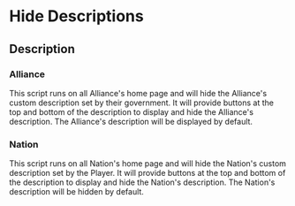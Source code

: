 # Hide Descriptions

## Description

### Alliance

This script runs on all Alliance's home page and will hide the Alliance's custom description set by their government. It will provide buttons at the top and bottom of the description to display and hide the Alliance's description. The Alliance's description will be displayed by default.
### Nation

This script runs on all Nation's home page and will hide the Nation's custom description set by the Player. It will provide buttons at the top and bottom of the description to display and hide the Nation's description. The Nation's description will be hidden by default.
